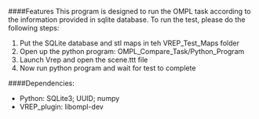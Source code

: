 ####Features
This program is designed to run the OMPL task according to the information provided in sqlite database. To run the test, please do the following steps:

1. Put the SQLite database and stl maps in teh VREP_Test_Maps folder 
2. Open up the python program: OMPL_Compare_Task/Python_Program
3. Launch Vrep and open the scene.ttt file
4. Now run python program and wait for test to complete

####Dependencies:
- Python: SQLite3; UUID; numpy
- VREP_plugin: libompl-dev
